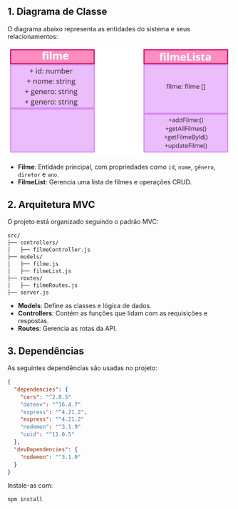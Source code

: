 ## **1. Diagrama de Classe**
O diagrama abaixo representa as entidades do sistema e seus relacionamentos:

![Diagrama de Classe](./img/diagrama%20de%20classes%20(1).jpg)

- **Filme**: Entidade principal, com propriedades como `id`, `nome`, `gênero`, `diretor` e `ano`.
- **FilmeList**: Gerencia uma lista de filmes e operações CRUD.

## **2. Arquitetura MVC**
O projeto está organizado seguindo o padrão MVC:

```
src/
├── controllers/
│   ├── filmeController.js
├── models/
│   ├── filme.js
│   ├── filmeList.js
├── routes/
│   ├── filmeRoutes.js
├── server.js
```
- **Models**: Define as classes e lógica de dados.
- **Controllers**: Contém as funções que lidam com as requisições e respostas.
- **Routes**: Gerencia as rotas da API.

## **3. Dependências**
As seguintes dependências são usadas no projeto:

```json
{
  "dependencies": {
    "cors": "^2.8.5"
    "dotenv": "^16.4.7"
    "express": "^4.21.2",
    "express": "^4.21.2"
    "nodemon": "^3.1.9"
    "uuid": "^11.0.5"
  },
  "devDependencies": {
    "nodemon": "^3.1.9"
  }
}
```

Instale-as com:
```bash
npm install
```


